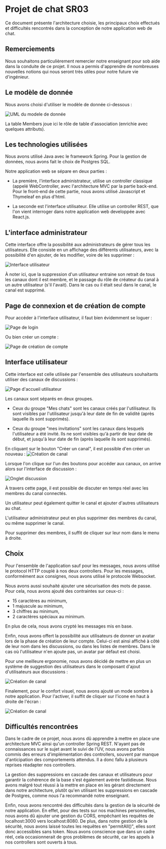 # Projet de chat SR03

Ce document présente l'architecture choisie, les principaux choix effectués et difficultés rencontrés dans la conception de notre application 
web de chat.

## Remerciements
Nous souhaitons particulièrement remercier notre enseignant pour sob aide dans la conduite de ce projet.
Il nous a permis d'apprendre de nombreuses nouvelles notions qui nous seront très utiles pour notre future vie d'ingénieur.

## Le modèle de donnée

Nous avons choisi d'utiliser le modèle de donnée ci-dessous :

![UML du modele de donnée](image_rapport/uml.png)

La table Members joue ici le rôle de table d'association (enrichie avec quelques attributs).

## Les technologies utilisées

Nous avons utilisé Java avec le framework Spring. Pour la gestion de données, nous avons fait le choix de Postgres SQL.

Notre application web se sépare en deux parties : 

- La première, l'interface administrateur, utilise un controller classique (appelé WebController, avec l'architecture MVC par la partie back-end. Pour le
front-end de cette partie, nous avons utilisé Javascript et Thymeleaf en plus d'html.

- La seconde est l'interface utilisateur. Elle utilise un controller REST, que l'on vient interroger dans notre application
web developpée avec React.js.

## L'interface administrateur

Cette interface offre la possibilité aux administrateurs de gérer tous les utilisateurs. Elle consiste en un affichage des différents
utilisateurs, avec la possibilité d'en ajouter, de les modifier, voire de les supprimer : 

![Interface utilisateur](image_rapport/Admin.png)

À noter ici, que la suppression d'un utilisateur entraine son retrait de tous les canaux dont il est membre, et le passage
du rôle de créateur du canal à un autre utilisateur (s'il l'avait). Dans le cas ou il était seul dans le canal, le canal est supprimé.

## Page de connexion et de création de compte

Pour accéder à l'interface utilisateur, il faut bien évidemment se loguer :

![Page de login](image_rapport/Login.png)

Ou bien créer un compte : 

![Page de création de compte](image_rapport/Signin.png)

## Interface utilisateur

Cette interface est celle utilisée par l'ensemble des utilisateurs souhaitants utiliser des canaux de discussions :

![Page d'accueil utilisateur](image_rapport/Home.png)

Les canaux sont séparés en deux groupes. 

- Ceux du groupe "Mes chats" sont les canaux créés par l'utilisateur. Ils sont
visibles par l'utilisateur jusqu'à leur date de fin de validité (après laquelle ils sont supprimés).

- Ceux du groupe "mes invitations" sont les canaux dans lesquels l'utilisateur a été invité. Ils ne sont visibles qu'à partir
de leur date de début, et jusqu'à leur date de fin (après laquelle ils sont supprimés).

En cliquant sur le bouton "Créer un canal", il est possible d'en créer un nouveau :
![Création de canal](image_rapport/CreationChannel.png)

Lorsque l'on clique sur l'un des boutons pour accéder aux canaux, on arrive alors sur l'interface de discussion : 

![Onglet discussion](image_rapport/Discussion.png)

À travers cette page, il est possible de discuter en temps réel avec les membres du canal connectés.

Un utilisateur peut également quitter le canal et ajouter d'autres utilisateurs au chat.

L'utilisateur administrateur peut en plus supprimer des membres du canal, ou même supprimer le canal.

Pour supprimer des membres, il suffit de cliquer sur leur nom dans le menu à droite.




## Choix
Pour l'ensemble de l'application sauf pour les messages, nous avons utilisé le protocol HTTP couplé à nos deux controllers.
Pour les messages, conformément aux consignes, nous avons utilisé le protocole Websocket.

Nous avons aussi souhaité ajouter une sécurisation des mots de passe. Pour cela, nous avons ajouté des contraintes sur ceux-ci : 
- 15 caractères au minimum, 
- 1 majuscule au minimum,
- 3 chiffres au minimum,
- 2 caractères spéciaux au minimum.

En plus de cela, nous avons crypté les messages mis en base.

Enfin, nous avons offert la possibilité aux utilisateurs de donner un avatar lors de la phase de création de leur compte.
Celui-ci est ainsi affiché à côté de leur nom dans les discussions, ou dans les listes de membres.
Dans le cas où l'utilisateur n'en ajoute pas, un avatar par défaut est choisi.

Pour une meilleure ergonomie, nous avons décidé de mettre en plus un système de suggestion des utilisateurs dans le composant d'ajout d'utilisateurs 
aux discussions :

![Création de canal](image_rapport/Suggestion.png)

Finalement, pour le confort visuel, nous avons ajouté un mode sombre à notre application. Pour l'activer, il suffit de 
cliquer sur l'icone en haut à droite de l'écran : 


![Création de canal](image_rapport/DarkMode.png)

## Difficultés rencontrées
Dans le cadre de ce projet, nous avons dû apprendre à mettre en place une architecture MVC ainsi qu'un controller Spring REST. 
N'ayant pas de connaissances sur le sujet avant le suivi de l'UV, nous avons parfois commis des erreurs d'implémentation des controllers,
souvent par manque d'anticipation des comportements attendus. Il a donc fallu à plusieurs reprises réadapter nos controllers.

La gestion des suppressions en cascade des canaux et utilisateurs pour garantir la cohérence de la base s'est également
avérée fastidieuse. Nous avons malgré tout réussi à la mettre en place en les gérant directement dans notre architecture, 
plutôt qu'en utilisant les suppressions en cascade de Postgres, comme nous l'a recommandé notre enseignant.

Enfin, nous avons rencontré des difficultés dans la gestion de la sécurité de notre application. En effet, pour des tests 
sur nos machines personnelles, nous avons dû ajouter une gestion du CORS, empêchant les requêtes de localhost:3000 vers 
localhost:8080. De plus, dans notre gestion de la sécurité, nous avons laissé toutes les requêtes en "permitAll()", elles sont
donc accessibles sans token. Nous avons conscience que dans un cadre réel, cela occasionnerait de gros problèmes de 
sécurité, car les appels à nos controllers sont ouverts à tous.
